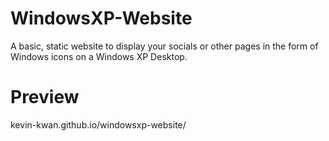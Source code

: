 # WindowsXP-Website
A basic, static website to display your socials or other pages in the form of Windows icons on a Windows XP Desktop.
# Preview
kevin-kwan.github.io/windowsxp-website/
